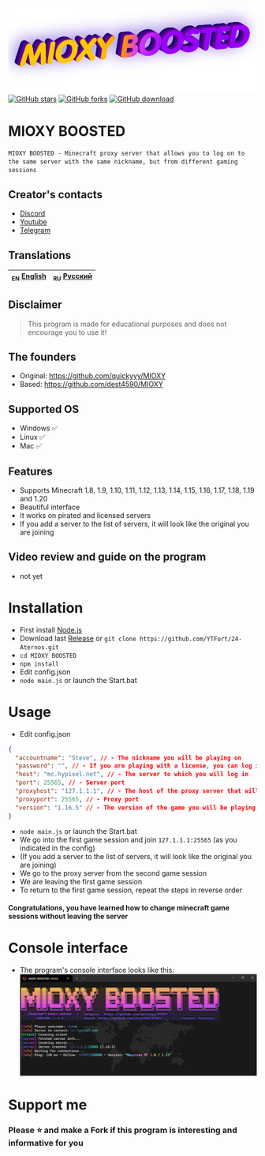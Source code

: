 ![Header](/IMG/logo.png)
<a href="https://github.com/YTFort/MIOXY-BOOSTED/stargazers"><img src="https://badgen.net/github/stars/YTFort/MIOXY-BOOSTED" alt="GitHub stars"/></a>
<a href="https://github.com/YTFort/MIOXY-BOOSTED"><img src="https://badgen.net/github/forks/YTFort/MIOXY-BOOSTED" alt="GitHub forks"/></a>
<a href="https://github.com/YTFort/MIOXY-BOOSTED/releases"><img src="https://badgen.net/github/assets-dl/YTFort/MIOXY-BOOSTED" alt="GitHub download"/></a>
# MIOXY BOOSTED
`MIOXY BOOSTED - Minecraft proxy server that allows you to log on to the same server with the same nickname, but from different gaming sessions`

## Creator's contacts
- [Discord](https://discord.gg/bjgpVAxgyE)
- [Youtube](https://youtube.com/c/fortcote)
- [Telegram](https://t.me/FortcoteTG)

## Translations
| <sub>EN</sub> [English](README.md) | <sub>RU</sub> [Русский](README_RU.md) |
|-------------------------|----------------------------|

## Disclaimer
> This program is made for educational purposes and does not encourage you to use it!

## The founders
- Original: https://github.com/quickyyy/MIOXY
- Based: https://github.com/dest4590/MIOXY

## Supported OS
 * Windows ✅
 * Linux ✅
 * Mac ✅

## Features
 * Supports Minecraft 1.8, 1.9, 1.10, 1.11, 1.12, 1.13, 1.14, 1.15, 1.16, 1.17, 1.18, 1.19 and 1.20
 * Beautiful interface
 * It works on pirated and licensed servers
 * If you add a server to the list of servers, it will look like the original you are joining

## Video review and guide on the program
 * not yet

# Installation
* First install [Node.js](https://nodejs.dev)
* Download last [Release](https://github.com/YTFort/MIOXY-BOOSTED/releases) or `git clone https://github.com/YTFort/24-Aternos.git`
* `cd MIOXY BOOSTED`
* `npm install`
* Edit config.json
* `node main.js` or launch the Start.bat

# Usage
 * Edit config.json
```json
{
  "accountname": "Steve", // - The nickname you will be playing on
  "password": "", // - If you are playing with a license, you can log in to your minecraft account here, if on a pirate server, then leave this field empty
  "host": "mc.hypixel.net", // - The server to which you will log in
  "port": 25565, // - Server port
  "proxyhost": "127.1.1.1", // - The host of the proxy server that will open on the localhost
  "proxyport": 25565, // - Proxy port
  "version": "1.16.5" // - The version of the game you will be playing
}
```
* `node main.js` or launch the Start.bat
* We go into the first game session and join `127.1.1.1:25565` (as you indicated in the config)
* (If you add a server to the list of servers, it will look like the original you are joining)
* We go to the proxy server from the second game session
* We are leaving the first game session
* To return to the first game session, repeat the steps in reverse order
#### Congratulations, you have learned how to change minecraft game sessions without leaving the server

# Console interface
* The program's console interface looks like this:
![Main](/IMG/main.png)

# Support me
### Please ⭐ and make a Fork if this program is interesting and informative for you
